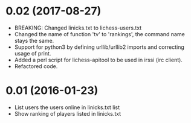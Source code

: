 # 0.02 (2017-08-27)
- BREAKING: Changed linicks.txt to lichess-users.txt
- Changed the name of function 'tv' to 'rankings', the command name stays the same.
- Support for python3 by defining urllib/urllib2 imports and correcting usage of print.
- Added a perl script for lichess-apitool to be used in irssi (irc client).
- Refactored code.

# 0.01 (2016-01-23)
- List users the users online in linicks.txt list
- Show ranking of players listed in linicks.txt